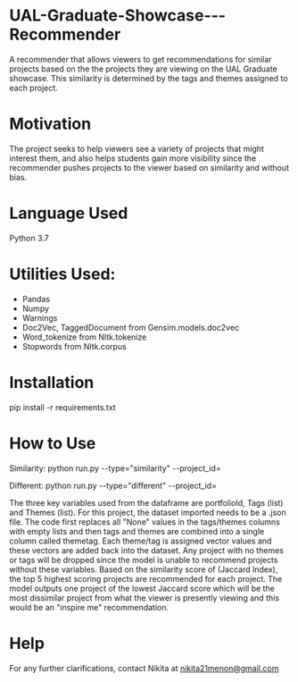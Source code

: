 # UAL-Graduate-Showcase---Recommender
A recommender that allows viewers to get recommendations for similar projects based on the the projects they are viewing on the UAL Graduate showcase. This similarity is determined by the tags and themes assigned to each project. 
# Motivation
The project seeks to help viewers see a variety of projects that might interest them, and also helps students gain more visibility since the recommender pushes projects to the viewer based on similarity and without bias. 
# Language Used
Python 3.7
# Utilities Used: 
- Pandas
- Numpy
- Warnings
- Doc2Vec, TaggedDocument from Gensim.models.doc2vec
- Word_tokenize from Nltk.tokenize
- Stopwords from Nltk.corpus
# Installation
pip install -r requirements.txt
# How to Use
Similarity: python run.py --type="similarity" --project_id=<VALID PROJECT ID>
  
Different: python run.py --type="different" --project_id=<VALID PROJECT ID>
  
  
The three key variables used from the dataframe are portfolioId, Tags (list) and Themes (list). For this project, the dataset imported needs to be a .json file. The code first replaces all "None" values in the tags/themes columns with empty lists and then tags and themes are combined into a single column called themetag. Each theme/tag is assigned vector values and these vectors are added back into the dataset. Any project with no themes or tags will be dropped since the model is unable to recommend projects without these variables. Based on the similarity score of (Jaccard Index), the top 5 highest scoring projects are recommended for each project. The model outputs one project of the lowest Jaccard score which will be the most dissimilar project from what the viewer is presently viewing and this would be an "inspire me" recommendation. 
# Help
For any further clarifications, contact Nikita at nikita21menon@gmail.com
